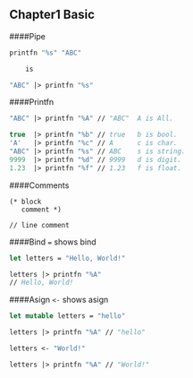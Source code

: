 
Chapter1  Basic
---
####Pipe
```fsharp
printfn "%s" "ABC"

    is

"ABC" |> printfn "%s"


```

####Printfn  
```fsharp
"ABC" |> printfn "%A" // "ABC"  A is All.

true  |> printfn "%b" // true   b is bool.
'A'   |> printfn "%c" // A      c is char.
"ABC" |> printfn "%s" // ABC    s is string.
9999  |> printfn "%d" // 9999   d is digit.
1.23  |> printfn "%f" // 1.23   f is float.
```

####Comments
```fhsarp
(* block 
   comment *)

// line comment
```

####Bind
`=` shows bind
```fsharp
let letters = "Hello, World!"

letters |> printfn "%A"
// Hello, World!
```

####Asign
`<-` shows asign
```fsharp
let mutable letters = "hello"

letters |> printfn "%A" // "hello"

letters <- "World!"

letters |> printfn "%A" // "World!"
```
